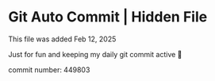# Git Auto Commit | Hidden File

This file was added Feb 12, 2025

Just for fun and keeping my daily git commit active 🤪

commit number: 449803
